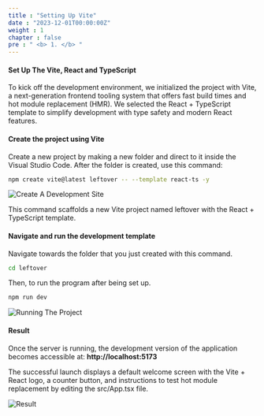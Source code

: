 ```yaml
---
title : "Setting Up Vite"
date : "2023-12-01T00:00:00Z"
weight : 1
chapter : false
pre : " <b> 1. </b> "
---
```




#### Set Up The Vite, React and TypeScript

To kick off the development environment, we initialized the project with Vite, a next-generation frontend tooling system that offers fast build times and hot module replacement (HMR). We selected the React + TypeScript template to simplify development with type safety and modern React features.

#### Create the project using Vite

Create a new project by making a new folder and direct to it inside the Visual Studio Code. After the folder is created, use this command:

```bash
npm create vite@latest leftover -- --template react-ts -y
```

![Create A Development Site](/images/1/1-1.png?featherlight=false&width=90pc)

This command scaffolds a new Vite project named leftover with the React + TypeScript template.

#### Navigate and run the development template

Navigate towards the folder that you just created with this command. 

```bash
cd leftover
```

Then, to run the program after being set up.

```bash
npm run dev
```

![Running The Project](/images/1/1-2.png?featherlight=false&width=90pc)

#### Result

Once the server is running, the development version of the application becomes accessible at:
**http://localhost:5173**


The successful launch displays a default welcome screen with the Vite + React logo, a counter button, and instructions to test hot module replacement by editing the src/App.tsx file.


![Result](/images/1/1-3.png?featherlight=false&width=90pc)


